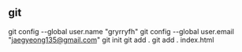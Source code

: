 ## git
git config --global user.name "gryrryfh"
git config --global user.email "jaegyeong135@gmail.com"
git init
git add .
git add . index.html
